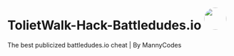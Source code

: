 # TolietWalk-Hack-Battledudes.io <img style="height: 50px; border-radius: 50%" src="https://encrypted-tbn0.gstatic.com/images?q=tbn:ANd9GcTW74Bqyy8wpxV0lYpG1_xzIPMgH7QA-T8sZg&usqp=CAU">
The best publicized battledudes.io cheat | By MannyCodes
